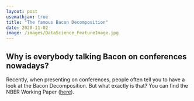 ```yaml
---
layout: post
usemathjax: true 
title: "The famous Bacon Decomposition"
date: 2020-11-02
image: /images/DataScience_FeatureImage.jpg
---
```


## Why is everybody talking Bacon on conferences nowadays? 

Recently, when presenting on conferences, people often tell you to have a look at the Bacon Decomposition. But what exactly is that? You can find the NBER Working Paper ([here](https://www.nber.org/papers/w25018)). 
